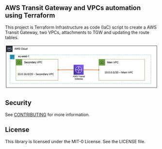 ## AWS Transit Gateway and VPCs automation using Terraform

This project is Terraform Infrastructure as code (IaC) script to create a AWS Transit Gateway, two VPCs, attachments to TGW and updating the route tables.

![networking diagram](https://github.com/aws-samples/aws-transit-gateway-vpc-terraform/blob/main/images/tgw-vpcs-diagram.jpg?raw=true)

## Security

See [CONTRIBUTING](CONTRIBUTING.md#security-issue-notifications) for more information.

## License

This library is licensed under the MIT-0 License. See the LICENSE file.

